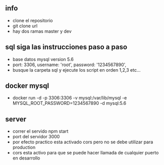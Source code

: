 ## info

- clone el repositorio
- git clone url
- hay dos ramas master y dev

## sql siga las instrucciones paso a paso

- base datos mysql version 5.6
- port: 3306, username: 'root', password: '1234567890',
- busque la carpeta sql y ejecute los script en orden 1,2,3 etc...

## docker mysql

- docker run -d -p 3306:3306 -v mysql:/var/lib/mysql -e MYSQL_ROOT_PASSWORD=1234567890 -d mysql:5.6

## server

- correr el servido npm start
- port del servidor 3000
- por efecto practico esta activado cors pero no se debe utilizar para production
- cors esta activo para que se puede hacer llamada de cualquier puerto en desarrollo
